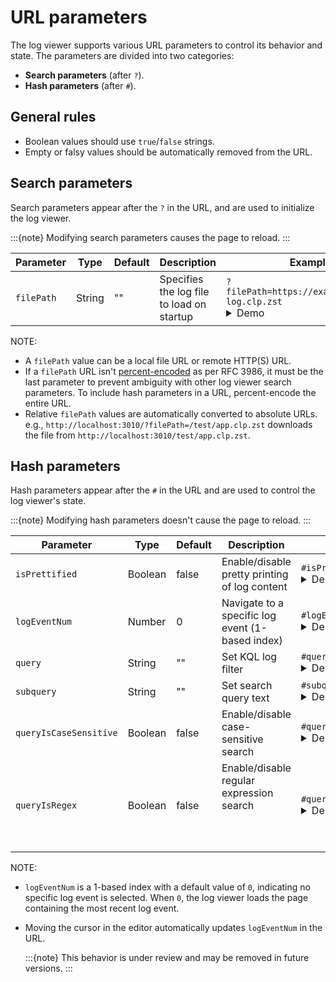 # URL parameters

The log viewer supports various URL parameters to control its behavior and state. The parameters are
divided into two categories:

- **Search parameters** (after `?`).
- **Hash parameters** (after `#`).

## General rules

- Boolean values should use `true`/`false` strings.
- Empty or falsy values should be automatically removed from the URL.

## Search parameters

Search parameters appear after the `?` in the URL, and are used to initialize the log viewer.

:::{note}
Modifying search parameters causes the page to reload.
:::

| Parameter  | Type   | Default | Description                               | Example                                                                                                                                                                                                                                                                                                                                                                                                                                                      |
|------------|--------|---------|-------------------------------------------|--------------------------------------------------------------------------------------------------------------------------------------------------------------------------------------------------------------------------------------------------------------------------------------------------------------------------------------------------------------------------------------------------------------------------------------------------------------|
| `filePath` | String | ""      | Specifies the log file to load on startup | `?filePath=https://example.com/app-log.clp.zst` <details><summary>Demo</summary><a href="https://y-scope.github.io/yscope-log-viewer/?filePath=https://yscope.s3.us-east-2.amazonaws.com/sample-logs/yarn-ubuntu-resourcemanager-ip-172-31-17-135.log.1.clp.zst">https://y-scope.github.io/yscope-log-viewer/?<b>filePath=https://yscope.s3.us-east-2.amazonaws.com/sample-logs/yarn-ubuntu-resourcemanager-ip-172-31-17-135.log.1.clp.zst</b></a></details> |

NOTE:

- A `filePath` value can be a local file URL or remote HTTP(S) URL.
- If a `filePath` URL isn't [percent-encoded][rfc-3986-percent-encoding] as per RFC 3986, it must be
  the last parameter to prevent ambiguity with other log viewer search parameters. To include hash
  parameters in a URL, percent-encode the entire URL.
- Relative `filePath` values are automatically converted to absolute URLs. e.g.,
  `http://localhost:3010/?filePath=/test/app.clp.zst` downloads the file from
  `http://localhost:3010/test/app.clp.zst`.

## Hash parameters

Hash parameters appear after the `#` in the URL and are used to control the log viewer's state.

:::{note}
Modifying hash parameters doesn't cause the page to reload.
:::

| Parameter              | Type    | Default | Description                                                           | Example                                                                                                                                                                                                                                                                                                                                                                                                                                                                                                                         |
|------------------------|---------|---------|-----------------------------------------------------------------------|---------------------------------------------------------------------------------------------------------------------------------------------------------------------------------------------------------------------------------------------------------------------------------------------------------------------------------------------------------------------------------------------------------------------------------------------------------------------------------------------------------------------------------|
| `isPrettified`         | Boolean | false   | Enable/disable pretty printing of log content                         | `#isPrettified=true` <details><summary>Demo</summary><a href="https://y-scope.github.io/yscope-log-viewer/?filePath=https://yscope.s3.us-east-2.amazonaws.com/sample-logs/yarn-ubuntu-resourcemanager-ip-172-31-17-135.log.1.clp.zst#isPrettified=true">https://y-scope.github.io/yscope-log-viewer/?filePath=https://yscope.s3.us-east-2.amazonaws.com/sample-logs/yarn-ubuntu-resourcemanager-ip-172-31-17-135.log.1.clp.zst#<b>isPrettified=true</b></a></details>                                                           |
| `logEventNum`          | Number  | 0       | Navigate to a specific log event (1-based index)                      | `#logEventNum=1542` <details><summary>Demo</summary><a href="https://y-scope.github.io/yscope-log-viewer/?filePath=https://yscope.s3.us-east-2.amazonaws.com/sample-logs/yarn-ubuntu-resourcemanager-ip-172-31-17-135.log.1.clp.zst#logEventNum=1542">https://y-scope.github.io/yscope-log-viewer/?filePath=https://yscope.s3.us-east-2.amazonaws.com/sample-logs/yarn-ubuntu-resourcemanager-ip-172-31-17-135.log.1.clp.zst#<b>logEventNum=1542</b></a></details>                                                              |
| `query`                | String  | ""      | Set KQL log filter                                                    | ```#query=%40timestamp+%3C+1679969692.752269+AND+tags.client%3A+%2210.1.0.12%3A59986%22``` <details><summary>Demo</summary><a href="https://y-scope.github.io/yscope-log-viewer/?filePath=https://yscope.s3.us-east-2.amazonaws.com/sample-logs/cockroachdb.clp.zst#query=%40timestamp+%3C+1679969692.752269+AND+tags.client%3A+%2210.1.0.12%3A59986%22">https://y-scope.github.io/yscope-log-viewer/?filePath=https://yscope.s3.us-east-2.amazonaws.com/sample-logs/cockroachdb.clp.zst#<b>query=%40timestamp+%3C+1679969692.752269+AND+tags.client%3A+%2210.1.0.12%3A59986%22</b></a></details> |
| `subquery`             | String  | ""      | Set search query text                                                 | ```#subquery=service%3A+172.31``` <details><summary>Demo</summary><a href="https://y-scope.github.io/yscope-log-viewer/?filePath=https://yscope.s3.us-east-2.amazonaws.com/sample-logs/yarn-ubuntu-resourcemanager-ip-172-31-17-135.log.1.clp.zst#subquery=service%3A+172.31">https://y-scope.github.io/yscope-log-viewer/?filePath=https://yscope.s3.us-east-2.amazonaws.com/sample-logs/yarn-ubuntu-resourcemanager-ip-172-31-17-135.log.1.clp.zst#<b>subquery=service%3A+172.31</b></a></details>                   |
| `queryIsCaseSensitive` | Boolean | false   | Enable/disable case-sensitive search                                  | `#queryIsCaseSensitive=true`   <details><summary>Demo</summary><a href="https://y-scope.github.io/yscope-log-viewer/?filePath=https://yscope.s3.us-east-2.amazonaws.com/sample-logs/yarn-ubuntu-resourcemanager-ip-172-31-17-135.log.1.clp.zst#subquery=RMC&queryIsCaseSensitive=true">https://y-scope.github.io/yscope-log-viewer/?filePath=https://yscope.s3.us-east-2.amazonaws.com/sample-logs/yarn-ubuntu-resourcemanager-ip-172-31-17-135.log.1.clp.zst#subquery=RMC&<b>queryIsCaseSensitive=true</b></a></details> |
| `queryIsRegex`         | Boolean | false   | Enable/disable regular expression search         <br/><br/><br/><br/> | `#queryIsRegex=true` <details><summary>Demo</summary><a href="https://y-scope.github.io/yscope-log-viewer/?filePath=https://yscope.s3.us-east-2.amazonaws.com/sample-logs/yarn-ubuntu-resourcemanager-ip-172-31-17-135.log.1.clp.zst#subquery=172.*43716&queryIsRegex=true">https://y-scope.github.io/yscope-log-viewer/?filePath=https://yscope.s3.us-east-2.amazonaws.com/sample-logs/yarn-ubuntu-resourcemanager-ip-172-31-17-135.log.1.clp.zst#subquery=172.*43716&<b>queryIsRegex=true</b></a></details>             |

NOTE:

- `logEventNum` is a 1-based index with a default value of `0`, indicating no specific log event is
  selected. When `0`, the log viewer loads the page containing the most recent log event.
- Moving the cursor in the editor automatically updates `logEventNum` in the URL.

  :::{note}
  This behavior is under review and may be removed in future versions.
  :::


[rfc-3986-percent-encoding]: https://datatracker.ietf.org/doc/html/rfc3986#section-2.1
